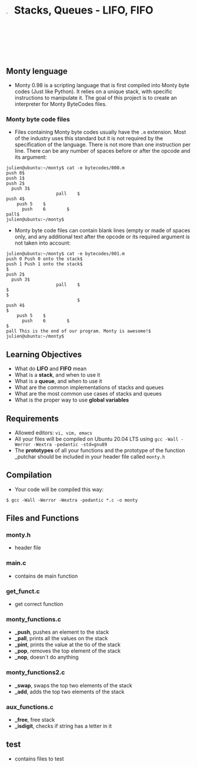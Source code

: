 
# <a> <img src="https://upload.wikimedia.org/wikipedia/commons/thumb/1/18/C_Programming_Language.svg/1200px-C_Programming_Language.svg.png" width=3% heigth=3% ></img></a>  Stacks, Queues - LIFO, FIFO

## Monty lenguage
- Monty 0.98 is a scripting language that is first compiled into Monty byte codes (Just like Python). It relies on a unique stack, with specific instructions to manipulate it. The goal of this project is to create an interpreter for Monty ByteCodes files.

### Monty byte code files

- Files containing Monty byte codes usually have the `.m` extension. Most of the industry uses this standard but it is not required by the specification of the language. There is not more than one instruction per line. There can be any number of spaces before or after the opcode and its argument:
```
julien@ubuntu:~/monty$ cat -e bytecodes/000.m
push 0$
push 1$
push 2$
  push 3$
                   pall    $
push 4$
    push 5    $
      push    6        $
pall$
julien@ubuntu:~/monty$
```
- Monty byte code files can contain blank lines (empty or made of spaces only, and any additional text after the opcode or its required argument is not taken into account:
```
julien@ubuntu:~/monty$ cat -e bytecodes/001.m
push 0 Push 0 onto the stack$
push 1 Push 1 onto the stack$
$
push 2$
  push 3$
                   pall    $
$
$
                           $
push 4$
$
    push 5    $
      push    6        $
$
pall This is the end of our program. Monty is awesome!$
julien@ubuntu:~/monty$
```



## Learning Objectives
- What do **LIFO** and **FIFO** mean
- What is a **stack**, and when to use it
- What is a **queue**, and when to use it
- What are the common implementations of stacks and queues
- What are the most common use cases of stacks and queues
- What is the proper way to use **global variables**
## Requirements
- Allowed editors: `vi, vim, emacs`
- All your files will be compiled on Ubuntu 20.04 LTS using `gcc -Wall -Werror -Wextra -pedantic -std=gnu89`
- The **prototypes** of all your functions and the prototype of the function _putchar should be included in your header file called `monty.h`



## Compilation
- Your code will be compiled this way:

`$ gcc -Wall -Werror -Wextra -pedantic *.c -o monty`
## Files and Functions
### monty.h
- header file
### main.c
- contains de main function
### get_funct.c
- get correct function

### monty_functions.c
- **_push**, pushes an element to the stack
- **_pall**, prints all the values on the stack
- **_pint**, prints the value at the tio of the stack
- **_pop**, removes the top element of the stack
- **_nop**, doesn´t do anything

### monty_functions2.c
- **_swap**, swaps the top two elements of the stack
- **_add**, adds the top two elements of the stack

### aux_functions.c
- **_free**, free stack
- **_isdigit**, checks if string has a letter in it

## test
- contains files to test
